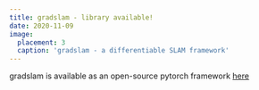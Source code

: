```yaml
---
title: gradslam - library available!
date: 2020-11-09
image:
  placement: 3
  caption: 'gradslam - a differentiable SLAM framework'
---
```


gradslam is available as an open-source pytorch framework [here](https://github.com/gradslam/gradslam)
